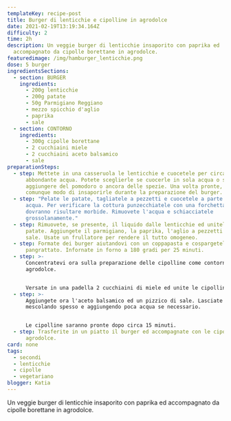 ```yaml
---
templateKey: recipe-post
title: Burger di lenticchie e cipolline in agrodolce
date: 2021-02-19T13:19:34.164Z
difficulty: 2
time: 2h
description: Un veggie burger di lenticchie insaporito con paprika ed
  accompagnato da cipolle borettane in agrodolce.
featuredimage: /img/hamburger_lenticchie.png
dose: 5 burger
ingredientsSections:
  - section: BURGER
    ingredients:
      - 200g lenticchie
      - 200g patate
      - 50g Parmigiano Reggiano
      - mezzo spicchio d'aglio
      - paprika
      - sale
  - section: CONTORNO
    ingredients:
      - 300g cipolle borettane
      - 2 cucchiaini miele
      - 2 cucchiaini aceto balsamico
      - sale
preparationSteps:
  - step: Mettete in una casseruola le lenticchie e cuocetele per circa 45 minuti in
      abbondante acqua. Potete sceglierle se cuocerle in sola acqua o se
      aggiungere del pomodoro o ancora delle spezie. Una volta pronte, avrete
      comunque modo di insaporirle durante la preparazione del burger.
  - step: "Pelate le patate, tagliatele a pezzetti e cuocetele a parte coprendole di
      acqua. Per verificare la cottura punzecchiatele con una forchetta:
      dovranno risultare morbide. Rimuovete l'acqua e schiacciatele
      grossolanamente."
  - step: Rimuovete, se presente, il liquido dalle lenticchie ed unitele alle
      patate. Aggiungete il parmigiano, la paprika, l'aglio a pezzetti ed il
      sale. Usate un frullatore per rendere il tutto omogeneo.
  - step: Formate dei burger aiutandovi con un coppapasta e cospargeteli di
      pangrattato. Infornate in forno a 180 gradi per 25 minuti.
  - step: >-
      Concentratevi ora sulla preparazione delle cipolline come contorno.in
      agrodolce. 


      Versate in una padella 2 cucchiaini di miele ed unite le cipolline. Lasciate che il miele si sciolga per circa 4 minuti a fuoco basso.
  - step: >-
      Aggiungete ora l'aceto balsamico ed un pizzico di sale. Lasciate cuocere,
      mescolando spesso e aggiungendo poca acqua se necessario.


      Le cipolline saranno pronte dopo circa 15 minuti.
  - step: Trasferite in un piatto il burger ed accompagnate con le cipolle in
      agrodolce.
card: none
tags:
  - secondi
  - lenticchie
  - cipolle
  - vegetariano
blogger: Katia
---
```

Un veggie burger di lenticchie insaporito con paprika ed accompagnato da cipolle borettane in agrodolce.
